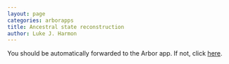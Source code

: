 ```yaml
---
layout: page
categories: arborapps
title: Ancestral state reconstruction
author: Luke J. Harmon
---
```


<meta http-equiv="refresh" content="0;url=https://arbor.kitware.com/ancestral-state/">

You should be automatically forwarded to the Arbor app. If not, click <a href="https://arbor.kitware.com/ancestral-state/">here</a>.
